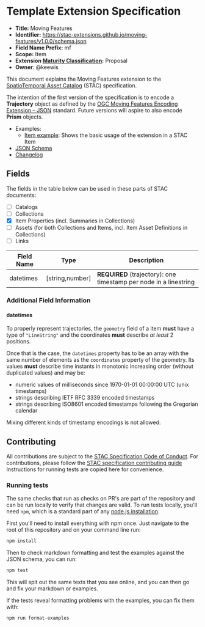 # Template Extension Specification

- **Title:** Moving Features
- **Identifier:** <https://stac-extensions.github.io/moving-features/v1.0.0/schema.json>
- **Field Name Prefix:** mf
- **Scope:** Item
- **Extension [Maturity Classification](https://github.com/radiantearth/stac-spec/tree/master/extensions/README.md#extension-maturity):** Proposal
- **Owner**: @keewis

This document explains the Moving Features extension to the [SpatioTemporal Asset
Catalog](https://github.com/radiantearth/stac-spec) (STAC) specification.

The intention of the first version of the specification is to encode a **Trajectory** object as
defined by the [OGC Moving Features Encoding Extension –
JSON](https://docs.ogc.org/is/19-045r3/19-045r3.html) standard. Future versions will aspire to also
encode **Prism** objects.

- Examples:
  - [Item example](examples/item.json): Shows the basic usage of the extension in a STAC Item
- [JSON Schema](json-schema/schema.json)
- [Changelog](./CHANGELOG.md)

## Fields

The fields in the table below can be used in these parts of STAC documents:

- [ ] Catalogs
- [ ] Collections
- [x] Item Properties (incl. Summaries in Collections)
- [ ] Assets (for both Collections and Items, incl. Item Asset Definitions in Collections)
- [ ] Links

| Field Name | Type            | Description                                                       |
|------------|-----------------|-------------------------------------------------------------------|
| datetimes  | [string,number] | **REQUIRED** (trajectory): one timestamp per node in a linestring |

### Additional Field Information

#### datetimes

To properly represent trajectories, the `geometry` field of a item **must** have a type of `"LineString"` and the coordinates **must** describe *at least* 2 positions.

Once that is the case, the `datetimes` property has to be an array with the same number of elements as the `coordinates` property of the geometry. Its values **must** describe time instants in monotonic increasing order (without duplicated values) and may be:
- numeric values of milliseconds since 1970-01-01 00:00:00 UTC (unix timestamps)
- strings describing IETF RFC 3339 encoded timestamps
- strings describing ISO8601 encoded timestamps following the Gregorian calendar

Mixing different kinds of timestamp encodings is not allowed.

## Contributing

All contributions are subject to the
[STAC Specification Code of Conduct](https://github.com/radiantearth/stac-spec/blob/master/CODE_OF_CONDUCT.md).
For contributions, please follow the
[STAC specification contributing guide](https://github.com/radiantearth/stac-spec/blob/master/CONTRIBUTING.md) Instructions
for running tests are copied here for convenience.

### Running tests

The same checks that run as checks on PR's are part of the repository and can be run locally to verify that changes are valid. 
To run tests locally, you'll need `npm`, which is a standard part of any [node.js installation](https://nodejs.org/en/download/).

First you'll need to install everything with npm once. Just navigate to the root of this repository and on 
your command line run:
```bash
npm install
```

Then to check markdown formatting and test the examples against the JSON schema, you can run:
```bash
npm test
```

This will spit out the same texts that you see online, and you can then go and fix your markdown or examples.

If the tests reveal formatting problems with the examples, you can fix them with:
```bash
npm run format-examples
```
